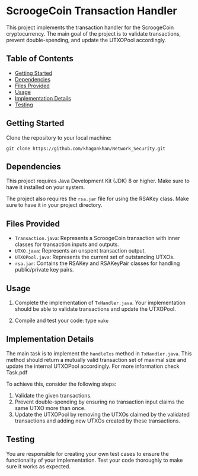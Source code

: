 # ScroogeCoin Transaction Handler

This project implements the transaction handler for the ScroogeCoin cryptocurrency. The main goal of the project is to validate transactions, prevent double-spending, and update the UTXOPool accordingly.

## Table of Contents

- [Getting Started](#getting-started)
- [Dependencies](#dependencies)
- [Files Provided](#files-provided)
- [Usage](#usage)
- [Implementation Details](#implementation-details)
- [Testing](#testing)

## Getting Started

Clone the repository to your local machine:

`git clone https://github.com/khagankhan/Network_Security.git`

## Dependencies

This project requires Java Development Kit (JDK) 8 or higher. Make sure to have it installed on your system.

The project also requires the `rsa.jar` file for using the RSAKey class. Make sure to have it in your project directory.

## Files Provided

- `Transaction.java`: Represents a ScroogeCoin transaction with inner classes for transaction inputs and outputs.
- `UTXO.java`: Represents an unspent transaction output.
- `UTXOPool.java`: Represents the current set of outstanding UTXOs.
- `rsa.jar`: Contains the RSAKey and RSAKeyPair classes for handling public/private key pairs.

## Usage

1. Complete the implementation of `TxHandler.java`. Your implementation should be able to validate transactions and update the UTXOPool.

2. Compile and test your code: type `make`

## Implementation Details

The main task is to implement the `handleTxs` method in `TxHandler.java`. This method should return a mutually valid transaction set of maximal size and update the internal UTXOPool accordingly. For more information check Task.pdf

To achieve this, consider the following steps:

1. Validate the given transactions.
2. Prevent double-spending by ensuring no transaction input claims the same UTXO more than once.
3. Update the UTXOPool by removing the UTXOs claimed by the validated transactions and adding new UTXOs created by these transactions.

## Testing

You are responsible for creating your own test cases to ensure the functionality of your implementation. Test your code thoroughly to make sure it works as expected.



